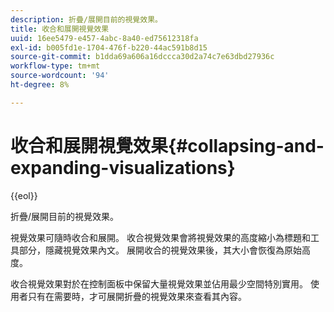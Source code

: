 ```yaml
---
description: 折疊/展開目前的視覺效果。
title: 收合和展開視覺效果
uuid: 16ee5479-e457-4abc-8a40-ed75612318fa
exl-id: b005fd1e-1704-476f-b220-44ac591b8d15
source-git-commit: b1dda69a606a16dccca30d2a74c7e63dbd27936c
workflow-type: tm+mt
source-wordcount: '94'
ht-degree: 8%

---
```


# 收合和展開視覺效果{#collapsing-and-expanding-visualizations}

{{eol}}

折疊/展開目前的視覺效果。

視覺效果可隨時收合和展開。 收合視覺效果會將視覺效果的高度縮小為標題和工具部分，隱藏視覺效果內文。 展開收合的視覺效果後，其大小會恢復為原始高度。

收合視覺效果對於在控制面板中保留大量視覺效果並佔用最少空間特別實用。 使用者只有在需要時，才可展開折疊的視覺效果來查看其內容。
